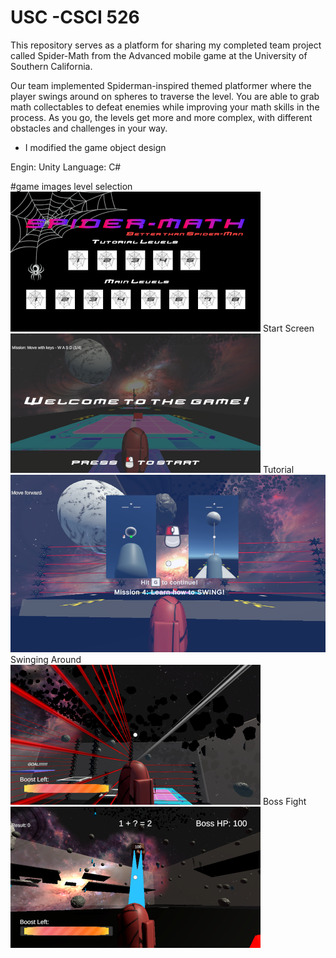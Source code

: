 # USC -CSCI 526

This repository serves as a platform for sharing my completed team project called Spider-Math from the Advanced mobile game at the University of Southern California.

Our team implemented Spiderman-inspired themed platformer where the player swings around on spheres to traverse the level. 
You are able to grab math collectables to defeat enemies while improving your math skills in the process. As you go, the levels get more and more complex, with different obstacles and challenges in your way.
* I modified the game object design

Engin: Unity
Language: C#

#game images
level selection <br>
![game image1](https://github.com/zldzksk1/USC-CSCI-526-Advanced-Mobile-Game/blob/main/Images/game001.png)
Start Screen<br>
![game image1](https://github.com/zldzksk1/USC-CSCI-526-Advanced-Mobile-Game/blob/main/Images/game002.png)
Tutorial<br>
![game image1](https://github.com/zldzksk1/USC-CSCI-526-Advanced-Mobile-Game/blob/main/Images/game005.png)
Swinging Around<br>
![game image1](https://github.com/zldzksk1/USC-CSCI-526-Advanced-Mobile-Game/blob/main/Images/game003.png)
Boss Fight<br>
![game image1](https://github.com/zldzksk1/USC-CSCI-526-Advanced-Mobile-Game/blob/main/Images/game004.png)
